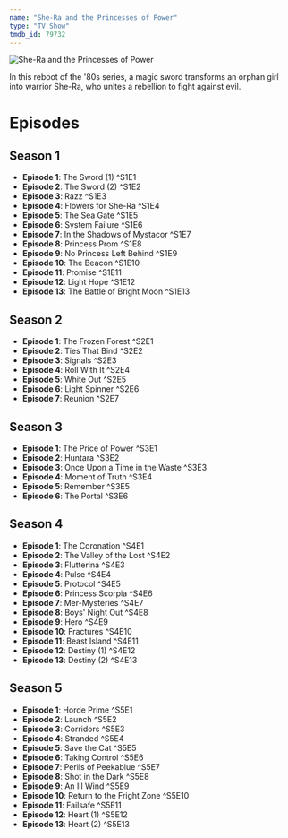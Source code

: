 ```yaml
---
name: "She-Ra and the Princesses of Power"
type: "TV Show"
tmdb_id: 79732
---
```

![She-Ra and the Princesses of Power](https://image.tmdb.org/t/p/original/y6YLtlnV5FGh3Mhs5SUc80IQSV5.jpg)

In this reboot of the '80s series, a magic sword transforms an orphan girl into warrior She-Ra, who unites a rebellion to fight against evil.

# Episodes

## Season 1

- **Episode 1**: The Sword (1) ^S1E1
- **Episode 2**: The Sword (2) ^S1E2
- **Episode 3**: Razz ^S1E3
- **Episode 4**: Flowers for She-Ra ^S1E4
- **Episode 5**: The Sea Gate ^S1E5
- **Episode 6**: System Failure ^S1E6
- **Episode 7**: In the Shadows of Mystacor ^S1E7
- **Episode 8**: Princess Prom ^S1E8
- **Episode 9**: No Princess Left Behind ^S1E9
- **Episode 10**: The Beacon ^S1E10
- **Episode 11**: Promise ^S1E11
- **Episode 12**: Light Hope ^S1E12
- **Episode 13**: The Battle of Bright Moon ^S1E13

## Season 2

- **Episode 1**: The Frozen Forest ^S2E1
- **Episode 2**: Ties That Bind ^S2E2
- **Episode 3**: Signals ^S2E3
- **Episode 4**: Roll With It ^S2E4
- **Episode 5**: White Out ^S2E5
- **Episode 6**: Light Spinner ^S2E6
- **Episode 7**: Reunion ^S2E7

## Season 3

- **Episode 1**: The Price of Power ^S3E1
- **Episode 2**: Huntara ^S3E2
- **Episode 3**: Once Upon a Time in the Waste ^S3E3
- **Episode 4**: Moment of Truth ^S3E4
- **Episode 5**: Remember ^S3E5
- **Episode 6**: The Portal ^S3E6

## Season 4

- **Episode 1**: The Coronation ^S4E1
- **Episode 2**: The Valley of the Lost ^S4E2
- **Episode 3**: Flutterina ^S4E3
- **Episode 4**: Pulse ^S4E4
- **Episode 5**: Protocol ^S4E5
- **Episode 6**: Princess Scorpia ^S4E6
- **Episode 7**: Mer-Mysteries ^S4E7
- **Episode 8**: Boys' Night Out ^S4E8
- **Episode 9**: Hero ^S4E9
- **Episode 10**: Fractures ^S4E10
- **Episode 11**: Beast Island ^S4E11
- **Episode 12**: Destiny (1) ^S4E12
- **Episode 13**: Destiny (2) ^S4E13

## Season 5

- **Episode 1**: Horde Prime ^S5E1
- **Episode 2**: Launch ^S5E2
- **Episode 3**: Corridors ^S5E3
- **Episode 4**: Stranded ^S5E4
- **Episode 5**: Save the Cat ^S5E5
- **Episode 6**: Taking Control ^S5E6
- **Episode 7**: Perils of Peekablue ^S5E7
- **Episode 8**: Shot in the Dark ^S5E8
- **Episode 9**: An Ill Wind ^S5E9
- **Episode 10**: Return to the Fright Zone ^S5E10
- **Episode 11**: Failsafe ^S5E11
- **Episode 12**: Heart (1) ^S5E12
- **Episode 13**: Heart (2) ^S5E13